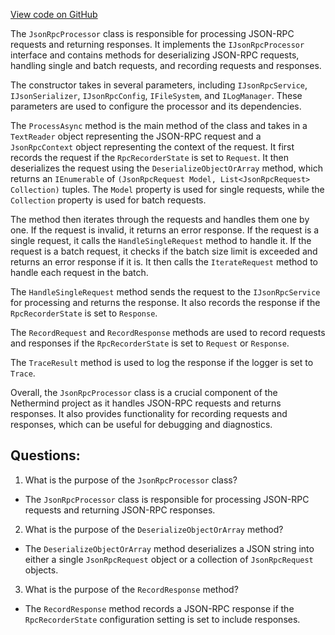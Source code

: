 [View code on GitHub](https://github.com/NethermindEth/nethermind/src/Nethermind/Nethermind.JsonRpc/JsonRpcProcessor.cs)

The `JsonRpcProcessor` class is responsible for processing JSON-RPC requests and returning responses. It implements the `IJsonRpcProcessor` interface and contains methods for deserializing JSON-RPC requests, handling single and batch requests, and recording requests and responses. 

The constructor takes in several parameters, including `IJsonRpcService`, `IJsonSerializer`, `IJsonRpcConfig`, `IFileSystem`, and `ILogManager`. These parameters are used to configure the processor and its dependencies. 

The `ProcessAsync` method is the main method of the class and takes in a `TextReader` object representing the JSON-RPC request and a `JsonRpcContext` object representing the context of the request. It first records the request if the `RpcRecorderState` is set to `Request`. It then deserializes the request using the `DeserializeObjectOrArray` method, which returns an `IEnumerable` of `(JsonRpcRequest Model, List<JsonRpcRequest> Collection)` tuples. The `Model` property is used for single requests, while the `Collection` property is used for batch requests. 

The method then iterates through the requests and handles them one by one. If the request is invalid, it returns an error response. If the request is a single request, it calls the `HandleSingleRequest` method to handle it. If the request is a batch request, it checks if the batch size limit is exceeded and returns an error response if it is. It then calls the `IterateRequest` method to handle each request in the batch. 

The `HandleSingleRequest` method sends the request to the `IJsonRpcService` for processing and returns the response. It also records the response if the `RpcRecorderState` is set to `Response`. 

The `RecordRequest` and `RecordResponse` methods are used to record requests and responses if the `RpcRecorderState` is set to `Request` or `Response`. 

The `TraceResult` method is used to log the response if the logger is set to `Trace`. 

Overall, the `JsonRpcProcessor` class is a crucial component of the Nethermind project as it handles JSON-RPC requests and returns responses. It also provides functionality for recording requests and responses, which can be useful for debugging and diagnostics.
## Questions: 
 1. What is the purpose of the `JsonRpcProcessor` class?
- The `JsonRpcProcessor` class is responsible for processing JSON-RPC requests and returning JSON-RPC responses.

2. What is the purpose of the `DeserializeObjectOrArray` method?
- The `DeserializeObjectOrArray` method deserializes a JSON string into either a single `JsonRpcRequest` object or a collection of `JsonRpcRequest` objects.

3. What is the purpose of the `RecordResponse` method?
- The `RecordResponse` method records a JSON-RPC response if the `RpcRecorderState` configuration setting is set to include responses.